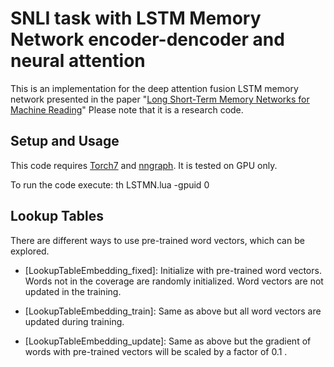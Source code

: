 # SNLI task with LSTM Memory Network encoder-dencoder and neural attention
This is an implementation for the deep attention fusion LSTM memory network presented in the paper "[Long Short-Term Memory Networks for Machine Reading](http://arxiv.org/abs/1601.06733)" 
Please note that it is a research code.

## Setup and Usage
This code requires [Torch7](http://torch.ch/) and [nngraph](http://github.com/torch/nngraph). It is tested on GPU only.

To run the code execute: th LSTMN.lua -gpuid 0


## Lookup Tables
There are different ways to use pre-trained word vectors, which can be explored.

* [LookupTableEmbedding_fixed]: Initialize with pre-trained word vectors. Words not in the coverage are randomly initialized. Word vectors are not updated in the training.

* [LookupTableEmbedding_train]: Same as above but all word vectors are updated during training.

* [LookupTableEmbedding_update]: Same as above but the gradient of words with pre-trained vectors will be scaled by a factor of 0.1 .
